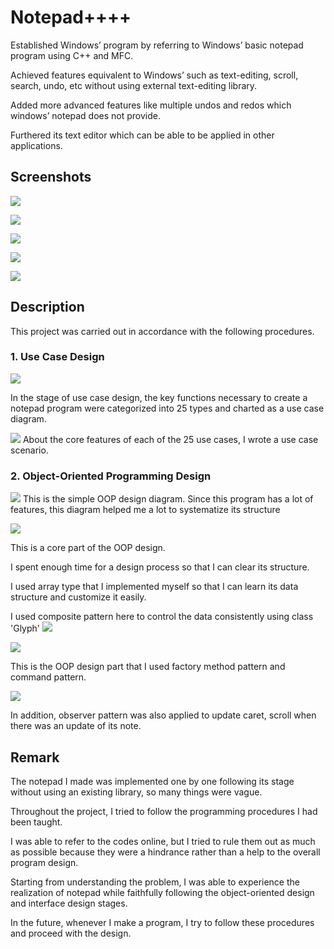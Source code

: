 
# Notepad++++

Established Windows’ program by referring to Windows’ basic notepad program using C++ and MFC. 

Achieved features equivalent to Windows’ such as text-editing, scroll, search, undo, etc without using external text-editing
library. 

Added more advanced features like multiple undos and redos which windows’ notepad does not provide.

Furthered its text editor which can be able to be applied in other applications.

## Screenshots

![](https://firebasestorage.googleapis.com/v0/b/firescript-577a2.appspot.com/o/imgs%2Fapp%2FSeanKim%2FfO5-5CC6FM.png?alt=media&token=2cdb7f6c-f90e-49b8-a1b7-5f34a54e9087)

![](https://firebasestorage.googleapis.com/v0/b/firescript-577a2.appspot.com/o/imgs%2Fapp%2FSeanKim%2FAxZVVZG_tg.png?alt=media&token=554ed259-f4ba-4b11-8a43-19cfb274c27c)

![](https://firebasestorage.googleapis.com/v0/b/firescript-577a2.appspot.com/o/imgs%2Fapp%2FSeanKim%2F3gcw_h0_Te.png?alt=media&token=7d898822-098e-419c-bed4-7a516a6d4e4f)

![](https://firebasestorage.googleapis.com/v0/b/firescript-577a2.appspot.com/o/imgs%2Fapp%2FSeanKim%2F-0QlTClLwe.png?alt=media&token=6f17f535-8af1-4e2b-8e3c-d168373eae6c)

![](https://firebasestorage.googleapis.com/v0/b/firescript-577a2.appspot.com/o/imgs%2Fapp%2FSeanKim%2FLh0k9H9mdE.png?alt=media&token=a10d39f4-cff3-45cf-ab2b-f0633fc53309)

## Description
This project was carried out in accordance with the following procedures.

### 1. Use Case Design

![](https://firebasestorage.googleapis.com/v0/b/firescript-577a2.appspot.com/o/imgs%2Fapp%2FSeanKim%2FxnlnHgYzye.png?alt=media&token=48c60507-bdf6-458c-9d97-852dc8a9ef6c)

In the stage of use case design, the key functions necessary to create a notepad program were categorized into 25 types and charted as a use case diagram.

![](https://firebasestorage.googleapis.com/v0/b/firescript-577a2.appspot.com/o/imgs%2Fapp%2FSeanKim%2FACvHwe-9py.png?alt=media&token=bf1dc9bd-5b27-44b9-9898-a1ed52f7834a)
About the core features of each of the 25 use cases, I wrote a use case scenario.

### 2. Object-Oriented Programming Design

![](https://firebasestorage.googleapis.com/v0/b/firescript-577a2.appspot.com/o/imgs%2Fapp%2FSeanKim%2FW59e_GdJqm.jpg?alt=media&token=96d7af5d-068f-4d8b-9daa-898876fcaf30)
This is the simple OOP design diagram.
Since this program has a lot of features, this diagram helped me a lot to systematize its structure

![](https://firebasestorage.googleapis.com/v0/b/firescript-577a2.appspot.com/o/imgs%2Fapp%2FSeanKim%2FkrVRNC2qa-.png?alt=media&token=7591cf05-091a-42cd-aeca-535762199781)

This is a core part of the OOP design.

I spent enough time for a design process so that I can clear its structure.

I used array type that I implemented myself so that I can learn its data structure and customize it easily.

I used composite pattern here to control the data consistently using class 'Glyph'
![](https://firebasestorage.googleapis.com/v0/b/firescript-577a2.appspot.com/o/imgs%2Fapp%2FSeanKim%2Ft4hyB9TU-r.jpg?alt=media&token=438ee910-df40-4942-b7bf-0b0ec7fbd655)

![](https://firebasestorage.googleapis.com/v0/b/firescript-577a2.appspot.com/o/imgs%2Fapp%2FSeanKim%2FTlq3TcLXqz.jpg?alt=media&token=95a130ea-6781-4c5f-9b9c-cf8c97029040)

This is the OOP design part that I used factory method pattern and command pattern.

![](https://firebasestorage.googleapis.com/v0/b/firescript-577a2.appspot.com/o/imgs%2Fapp%2FSeanKim%2FvBRSPag7jK.png?alt=media&token=7a33dc34-8121-40b6-bf15-ba0e60e1a572)

In addition, observer pattern was also applied to update caret, scroll when there was an update of its note.


## Remark

The notepad I made was implemented one by one following its stage without using an existing library, so many things were vague. 

Throughout the project, I tried to follow the programming procedures I had been taught.

I was able to refer to the codes online, but I tried to rule them out as much as possible because they were a hindrance rather than a help to the overall program design.

Starting from understanding the problem, I was able to experience the realization of notepad while faithfully following the object-oriented design and interface design stages.

In the future, whenever I make a program, I try to follow these procedures and proceed with the design.